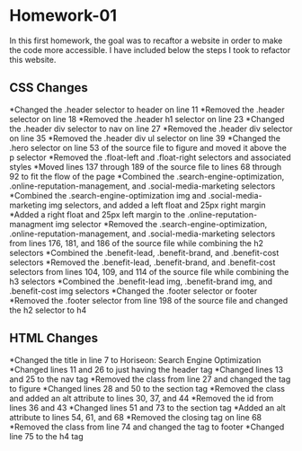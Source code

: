 # Homework-01

In this first homework, the goal was to recaftor a website in order to make the code more accessible. I have included below the steps I took to refactor this website.

## CSS Changes
*Changed the .header selector to header on line 11
*Removed the .header selector on line 18 
*Removed the .header h1 selector on line 23
*Changed the .header div selector to nav on line 27
*Removed the .header div selector on line 35
*Removed the .header div ul selector on line 39
*Changed the .hero selector on line 53 of the source file to figure and moved it above the p selector
*Removed the .float-left and .float-right selectors and associated styles
*Moved lines 137 through 189 of the source file to lines 68 through 92 to fit the flow of the page
*Combined the .search-engine-optimization, .online-reputation-management, and .social-media-marketing selectors
*Combined the .search-engine-optimization img and .social-media-marketing img selectors, and added a left float and 25px right margin
*Added a right float and 25px left margin to the .online-reputation-managment img selector
*Removed the .search-engine-optimization, .online-reputation-management, and .social-media-marketing selectors from lines 176, 181, and 186 of the source file while combining the h2 selectors
*Combined the .benefit-lead, .benefit-brand, and .benefit-cost selectors
*Removed the .benefit-lead, .benefit-brand, and .benefit-cost selectors from lines 104, 109, and 114 of the source file while combining the h3 selectors
*Combined the .benefit-lead img, .benefit-brand img, and .benefit-cost img selectors
*Changed the .footer selector or footer
*Removed the .footer selector from line 198 of the source file and changed the h2 selector to h4

## HTML Changes
*Changed the title in line 7 to Horiseon: Search Engine Optimization
*Changed lines 11 and 26 to just having the header tag
*Changed lines 13 and 25 to the nav tag
*Removed the class from line 27 and changed the tag to figure
*Changed lines 28 and 50 to the section tag
*Removed the class and added an alt attribute to lines 30, 37, and 44
*Removed the id from lines 36 and 43
*Changed lines 51 and 73 to the section tag
*Added an alt attribute to lines 54, 61, and 68
*Removed the closing tag on line 68
*Removed the class from line 74 and changed the tag to footer
*Changed line 75 to the h4 tag